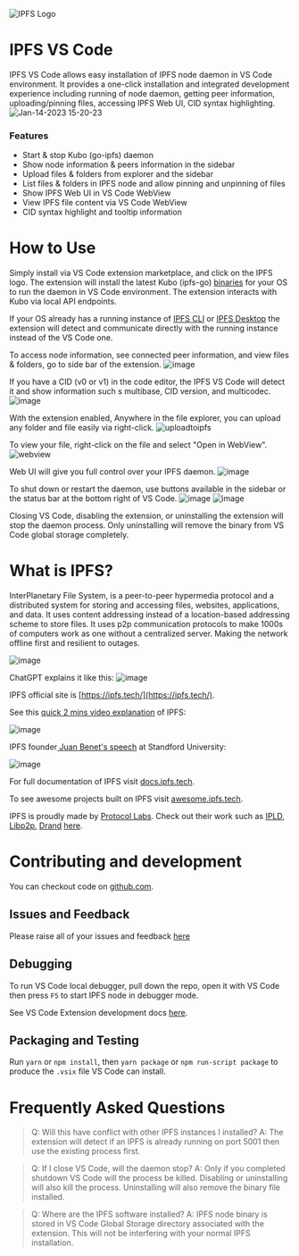 ![IPFS Logo](https://user-images.githubusercontent.com/54736083/212450630-50bc21d2-f669-400a-acab-0266477f4d2b.png)

# IPFS VS Code
IPFS VS Code allows easy installation of IPFS node daemon in VS Code environment. It provides a one-click installation and integrated development experience including running of node daemon, getting peer information, uploading/pinning files, accessing IPFS Web UI, CID syntax highlighting. 
![Jan-14-2023 15-20-23](https://user-images.githubusercontent.com/109561889/212460973-9cf34427-9011-4595-b796-3774ce1ad0ef.gif)

### Features 
- Start & stop Kubo (go-ipfs) daemon
- Show node information & peers information in the sidebar
- Upload files & folders from explorer and the sidebar 
- List files & folders in IPFS node and allow pinning and unpinning of files
- Show IPFS Web UI in VS Code WebView
- View IPFS file content via VS Code WebView
- CID syntax highlight and tooltip information

# How to Use
Simply install via VS Code extension marketplace, and click on the IPFS logo. The extension will install the latest Kubo (ipfs-go) [binaries](https://dist.ipfs.tech/) for your OS to run the daemon in VS Code environment. The extension interacts with Kubo via local API endpoints.

If your OS already has a running instance of [IPFS CLI](https://docs.ipfs.tech/install/command-line/#install-official-binary-distributions) or [IPFS Desktop](https://docs.ipfs.tech/install/ipfs-desktop/) the extension will detect and communicate directly with the running instance instead of the VS Code one.

To access node information, see connected peer information, and view files & folders, go to side bar of the extension.
![image](https://user-images.githubusercontent.com/109561889/212460673-85f0dbc2-ab03-42e3-82ff-3826a9995396.png)

If you have a CID (v0 or v1) in the code editor, the IPFS VS Code will detect it and show information such s multibase, CID version, and multicodec. 
![image](https://user-images.githubusercontent.com/109561889/212460719-01d82ef4-94d3-4923-a264-0e826284bae1.png)

With the extension enabled, Anywhere in the file explorer, you can upload any folder and file easily via right-click. 
![uploadtoipfs](https://user-images.githubusercontent.com/109561889/212460990-43d16eb6-d6d0-44fc-a879-53f3114b8ece.gif)

To view your file, right-click on the file and select "Open in WebView".
![webview](https://user-images.githubusercontent.com/109561889/212460999-2d5b4f7f-d6f4-4b55-9e95-ef7ec0987d09.gif)

Web UI will give you full control over your IPFS daemon. 
![image](https://user-images.githubusercontent.com/109561889/212461064-aeb15f12-ed38-45af-9717-70fabb7a6cc8.png)

To shut down or restart the daemon, use buttons available in the sidebar or the status bar at the bottom right of VS Code. 
![image](https://user-images.githubusercontent.com/109561889/212461071-193ecd7c-4826-4271-810b-d104c47dff05.png)
![image](https://user-images.githubusercontent.com/109561889/212461076-312008d0-7239-4aea-89d0-665ac1f3f51c.png)

Closing VS Code, disabling the extension, or uninstalling the extension will stop the daemon process. Only uninstalling will remove the binary from VS Code global storage completely.

# What is IPFS?
InterPlanetary File System, is a peer-to-peer hypermedia protocol and a distributed system for storing and accessing files, websites, applications, and data. It uses content addressing instead of a location-based addressing scheme to store files. It uses p2p communication protocols to make 1000s of computers work as one without a centralized server. Making the network offline first and resilient to outages. 

![image](https://user-images.githubusercontent.com/54736083/212459123-5ef53310-3fe3-4c3c-9bc0-fdaaf274e271.png)

ChatGPT explains it like this:
![image](https://user-images.githubusercontent.com/54736083/212459248-a0d62d4f-c1f2-47fb-b970-8666bb0b8f52.png)

IPFS official site is [https://ipfs.tech/](https://ipfs.tech/). 

See this [quick 2 mins video explanation](https://www.youtube.com/watch?v=k1EQC7tdh70) of IPFS:

![image](https://user-images.githubusercontent.com/54736083/212457452-c6308f2b-cdf3-4811-8d71-0e9f4d639d7e.png)

IPFS founder[ Juan Benet's speech](https://www.youtube.com/watch?v=HUVmypx9HGI) at Standford University: 

![image](https://user-images.githubusercontent.com/54736083/212458987-f94c52b9-4289-4ebd-9245-6eb9ade0aa68.png)

For full documentation of IPFS visit [docs.ipfs.tech](https://docs.ipfs.tech/). 

To see awesome projects built on IPFS visit [awesome.ipfs.tech](https://awesome.ipfs.tech/).

IPFS is proudly made by [Protocol Labs](https://protocol.ai/work/). Check out their work such as [IPLD](https://ipld.io/), [Libp2p](https://libp2p.io/), [Drand](https://drand.love/) [here](https://protocol.ai/work/).

# Contributing and development 
You can checkout code on [github.com](https://github.com/DataseekCN/ipfs-vscode-extension). 

## Issues and Feedback
Please raise all of your issues and feedback [here](https://github.com/DataseekCN/ipfs-vscode-extension/issues)

## Debugging
To run VS Code local debugger, pull down the repo, open it with VS Code then press `F5` to start IPFS node in debugger mode.

See VS Code Extension development docs [here](https://code.visualstudio.com/api/extension-guides/overview). 

## Packaging and Testing
Run `yarn` or `npm install`, then `yarn package` or `npm run-script package` to produce the `.vsix` file VS Code can install.

# Frequently Asked Questions
> Q: Will this have conflict with other IPFS instances I installed? 
A: The extension will detect if an IPFS is already running on port 5001 then use the existing process first. 

> Q: If I close VS Code, will the daemon stop? 
A: Only if you completed shutdown VS Code will the process be killed. Disabling or uninstalling will also kill the process. Uninstalling will also remove the binary file installed. 

> Q: Where are the IPFS software installed? 
A: IPFS node binary is stored in VS Code Global Storage directory  associated with the extension. This will not be interfering with your normal IPFS installation.
